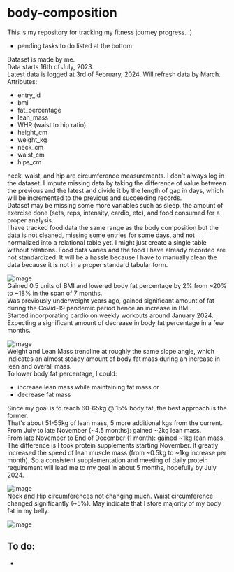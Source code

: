 # body-composition
This is my repository for tracking my fitness journey progress. :)  
- pending tasks to do listed at the bottom

Dataset is made by me.  
Data starts 16th of July, 2023.  
Latest data is logged at 3rd of February, 2024. Will refresh data by March.  
Attributes: 
- entry_id
- bmi
- fat_percentage
- lean_mass
- WHR (waist to hip ratio)
- height_cm
- weight_kg
- neck_cm
- waist_cm
- hips_cm  

neck, waist, and hip are circumference measurements. I don't always log in the dataset. I impute missing data by taking the difference of value between the previous and the latest and divide it by the length of gap in days, which will be incremented to the previous and succeeding records.  
Dataset may be missing some more variables such as sleep, the amount of exercise done (sets, reps, intensity, cardio, etc), and food consumed for a proper analysis.  
I have tracked food data the same range as the body composition but the data is not cleaned, missing some entries for some days, and not normalized into a relational table yet. I might just create a single table without relations. Food data varies and the food I have already recorded are not standardized. It will be a hassle because I have to manually clean the data because it is not in a proper standard tabular form.
  
![image](https://github.com/arceldizon28/body-composition/assets/148745972/1439f603-f3d6-4857-8c8d-2ed2369fa843)  
Gained 0.5 units of BMI and lowered body fat percentage by 2% from ~20% to ~18% in the span of 7 months.  
Was previously underweight years ago, gained significant amount of fat during the CoVid-19 pandemic period hence an increase in BMI.  
Started incorporating cardio on weekly workouts around January 2024. Expecting a significant amount of decrease in body fat percentage in a few months.    


![image](https://github.com/arceldizon28/body-composition/assets/148745972/94d72402-0b15-4d36-8d8b-df2f463286e8)  
Weight and Lean Mass trendline at roughly the same slope angle, which indicates an almost steady amount of body fat mass during an increase in lean and overall mass.  
To lower body fat percentage, I could:  
- increase lean mass while maintaining fat mass or
- decrease fat mass  

Since my goal is to reach 60-65kg @ 15% body fat, the best approach is the former.  
That's about 51-55kg of lean mass, 5 more additional kgs from the current.  
From July to late November (~4.5 months): gained ~2kg lean mass.  
From late November to End of December (1 month): gained ~1kg lean mass.  
The difference is I took protein supplements starting November.
It greatly increased the speed of lean muscle mass (from ~0.5kg to ~1kg increase per month).
So a consistent supplementation and meeting of daily protein requirement will lead me to my goal in about 5 months, hopefully by July 2024.  


![image](https://github.com/arceldizon28/body-composition/assets/148745972/a6f5f67e-2bee-4017-907b-5e1add10de02)  
Neck and Hip circumferences not changing much. Waist circumference changed significantly (~5%). May indicate that I store majority of my body fat in my belly.


![image](https://github.com/arceldizon28/body-composition/assets/148745972/b4a8a4ed-a5dc-44dc-817f-ae17ab88364f)  


## To do:
- 

